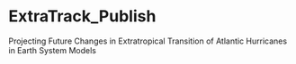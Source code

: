 # ExtraTrack_Publish
Projecting Future Changes in Extratropical Transition of Atlantic Hurricanes in Earth System Models
